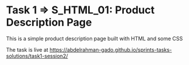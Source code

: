 # Task 1 => S_HTML_01: Product Description Page

This is a simple product description page built with HTML and some CSS

The task is live at https://abdelrahman-gado.github.io/sprints-tasks-solutions/task1-session2/
